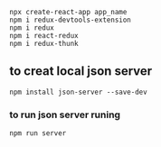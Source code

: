 ```script
npx create-react-app app_name
npm i redux-devtools-extension
npm i redux
npm i react-redux
npm i redux-thunk

```

## to creat local json server

```script
npm install json-server --save-dev
```

### to run json server runing

```script
npm run server
```
